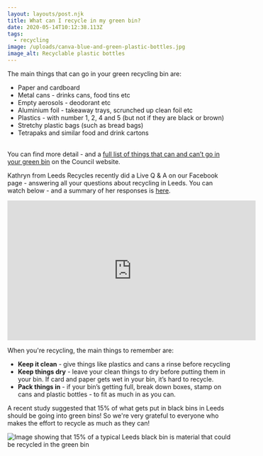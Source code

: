 ```yaml
---
layout: layouts/post.njk
title: What can I recycle in my green bin?
date: 2020-05-14T10:12:38.113Z
tags:
  - recycling
image: /uploads/canva-blue-and-green-plastic-bottles.jpg
image_alt: Recyclable plastic bottles
---
```


The main things that can go in your green recycling bin are:

- Paper and cardboard
- Metal cans - drinks cans, food tins etc
- Empty aerosols - deodorant etc
- Aluminium foil - takeaway trays, scrunched up clean foil etc
- Plastics - with number 1, 2, 4 and 5 (but not if they are black or brown)
- Stretchy plastic bags (such as bread bags)
- Tetrapaks and similar food and drink cartons

\
You can find more detail - and a [full list of things that can and can’t go in your green bin](https://www.leeds.gov.uk/residents/bins-and-recycling/your-bins/green-recycling-bin) on the Council website.

Kathryn from Leeds Recycles recently did a Live Q & A on our Facebook page - answering all your questions about recycling in Leeds. You can watch below - and a summary of her responses is [here](https://docs.google.com/document/d/1BtB0Ndof-tipx1ttXsesMrUf13VBYN4HOJJAA6uPkYM/edit).

<iframe src="https://www.facebook.com/plugins/video.php?href=https%3A%2F%2Fwww.facebook.com%2Fzerowasteleeds%2Fvideos%2F1128891030780225%2F&show_text=0&width=560" width="560" height="315" style="border:none;overflow:hidden" scrolling="no" frameborder="0" allowTransparency="true" allowFullScreen="true"></iframe>

When you're recycling, the main things to remember are:

- **Keep it clean** - give things like plastics and cans a rinse before recycling
- **Keep things dry** - leave your clean things to dry before putting them in your bin. If card and paper gets wet in your bin, it’s hard to recycle.
- **Pack things in** - if your bin’s getting full, break down boxes, stamp on cans and plastic bottles - to fit as much in as you can.

A recent study suggested that 15% of what gets put in black bins in Leeds should be going into green bins! So we're very grateful to everyone who makes the effort to recycle as much as they can!

![Image showing that 15% of a typical Leeds black bin is material that could be recycled in the green bin](/uploads/blackbin.png "15% of a typical black bin in Leeds is stuff that could be recycled in the green bin!")

